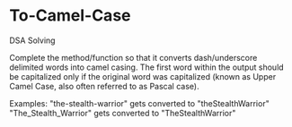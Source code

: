# To-Camel-Case
DSA Solving


Complete the method/function so that it converts dash/underscore delimited words into camel casing. The first word within the output should be capitalized only if the original word was capitalized (known as Upper Camel Case, also often referred to as Pascal case).

Examples:
"the-stealth-warrior" gets converted to "theStealthWarrior"
"The_Stealth_Warrior" gets converted to "TheStealthWarrior"
